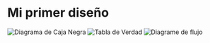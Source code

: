 # Mi primer diseño 
![Diagrama de Caja Negra](https://github.com/JeredyBeltran/Images/blob/main/Caja%20(2).png?raw=true)
![Tabla de Verdad](https://github.com/JeredyBeltran/Images/blob/main/Tabla.png?raw=true)
![Diagrame de flujo](https://github.com/JeredyBeltran/Images/blob/main/Diagrama.png?raw=true)
